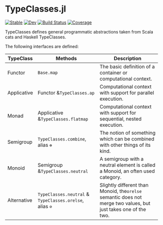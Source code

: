 # TypeClasses.jl

[![Stable](https://img.shields.io/badge/docs-stable-blue.svg)](https://JuliaFunctional.github.io/TypeClasses.jl/stable)
[![Dev](https://img.shields.io/badge/docs-dev-blue.svg)](https://JuliaFunctional.github.io/TypeClasses.jl/dev)
[![Build Status](https://github.com/JuliaFunctional/TypeClasses.jl/workflows/CI/badge.svg)](https://github.com/JuliaFunctional/TypeClasses.jl/actions)
[![Coverage](https://img.shields.io/codecov/c/github/JuliaFunctional/TypeClasses.jl)](https://codecov.io/gh/JuliaFunctional/TypeClasses.jl)

TypeClasses defines general programmatic abstractions taken from Scala cats and Haskell TypeClasses.

The following interfaces are defined:


| TypeClass   | Methods                                                  | Description                                                                                                    |
| ------------- | ---------------------------------------------------------- | ---------------------------------------------------------------------------------------------------------------- |
| Functor     | `Base.map`                                               | The basic definition of a container or computational context.                                                  |
| Applicative | Functor &`TypeClasses.ap`                                | Computational context with support for parallel execution.                                                     |
| Monad       | Applicative &`TypeClasses.flatmap`                       | Computational context with support for sequential, nested execution.                                           |
| Semigroup   | `TypeClasses.combine`, alias `⊕`                        | The notion of something which can be combined with other things of its kind.                                   |
| Monoid      | Semigroup &`TypeClasses.neutral`                         | A semigroup with a neutral element is called a Monoid, an often used category.                                 |
| Alternative | `TypeClasses.neutral` & `TypeClasses.orelse`, alias `⊘` | Slightly different than Monoid, the`orelse` semantic does not merge two values, but just takes one of the two. |
